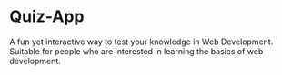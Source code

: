 # Quiz-App
A fun yet interactive way to test your knowledge in Web Development.
Suitable for people who are interested in learning the basics of web development.
